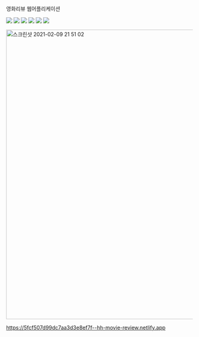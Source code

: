 영화리뷰 웹어플리케이션

![](https://img.shields.io/badge/React-61DAFB?style=flat-square&logo=React&logoColor=white) ![](https://img.shields.io/badge/JavaScript-F7DF1E?style=flat-square&logo=JavaScript&logoColor=white) ![](https://img.shields.io/badge/HTML5-E34F26?style=flat-square&logo=HTML5&logoColor=white) ![](https://img.shields.io/badge/css-1572B6?style=flat-square&logo=css3&logoColor=white) ![](https://img.shields.io/badge/FireBase-FFCA28?style=flat-square&logo=FireBase&logoColor=white) ![](https://img.shields.io/badge/Cloudinary-FFCA28?style=flat-square&logo=Cloudinary&logoColor=white)

<img width="781" alt="스크린샷 2021-02-09 21 51 02" src="https://user-images.githubusercontent.com/50136014/107646708-9dfaa500-6cbd-11eb-8bb2-7ff77beea2cf.png">

https://5fcf507d99dc7aa3d3e8ef7f--hh-movie-review.netlify.app
